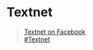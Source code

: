 # Textnet

> [Textnet on Facebook](https://fb.me/TheHumbleWiki) <br />
> [#Textnet](https://twitter.com/search?q=%23Textnet) <br />
